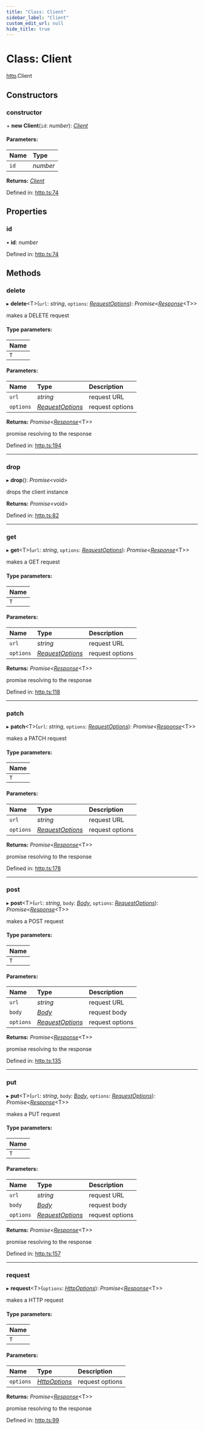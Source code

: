 ```yaml
---
title: "Class: Client"
sidebar_label: "Client"
custom_edit_url: null
hide_title: true
---
```


# Class: Client

[http](../modules/http.md).Client

## Constructors

### constructor

\+ **new Client**(`id`: *number*): [*Client*](http.client.md)

#### Parameters:

Name | Type |
:------ | :------ |
`id` | *number* |

**Returns:** [*Client*](http.client.md)

Defined in: [http.ts:74](https://github.com/tauri-apps/tauri/blob/29a1c33a/api/src/http.ts#L74)

## Properties

### id

• **id**: *number*

Defined in: [http.ts:74](https://github.com/tauri-apps/tauri/blob/29a1c33a/api/src/http.ts#L74)

## Methods

### delete

▸ **delete**<T\>(`url`: *string*, `options`: [*RequestOptions*](../modules/http.md#requestoptions)): *Promise*<[*Response*](../interfaces/http.response.md)<T\>\>

makes a DELETE request

#### Type parameters:

Name |
:------ |
`T` |

#### Parameters:

Name | Type | Description |
:------ | :------ | :------ |
`url` | *string* | request URL   |
`options` | [*RequestOptions*](../modules/http.md#requestoptions) | request options    |

**Returns:** *Promise*<[*Response*](../interfaces/http.response.md)<T\>\>

promise resolving to the response

Defined in: [http.ts:194](https://github.com/tauri-apps/tauri/blob/29a1c33a/api/src/http.ts#L194)

___

### drop

▸ **drop**(): *Promise*<void\>

drops the client instance

**Returns:** *Promise*<void\>

Defined in: [http.ts:82](https://github.com/tauri-apps/tauri/blob/29a1c33a/api/src/http.ts#L82)

___

### get

▸ **get**<T\>(`url`: *string*, `options`: [*RequestOptions*](../modules/http.md#requestoptions)): *Promise*<[*Response*](../interfaces/http.response.md)<T\>\>

makes a GET request

#### Type parameters:

Name |
:------ |
`T` |

#### Parameters:

Name | Type | Description |
:------ | :------ | :------ |
`url` | *string* | request URL   |
`options` | [*RequestOptions*](../modules/http.md#requestoptions) | request options    |

**Returns:** *Promise*<[*Response*](../interfaces/http.response.md)<T\>\>

promise resolving to the response

Defined in: [http.ts:118](https://github.com/tauri-apps/tauri/blob/29a1c33a/api/src/http.ts#L118)

___

### patch

▸ **patch**<T\>(`url`: *string*, `options`: [*RequestOptions*](../modules/http.md#requestoptions)): *Promise*<[*Response*](../interfaces/http.response.md)<T\>\>

makes a PATCH request

#### Type parameters:

Name |
:------ |
`T` |

#### Parameters:

Name | Type | Description |
:------ | :------ | :------ |
`url` | *string* | request URL   |
`options` | [*RequestOptions*](../modules/http.md#requestoptions) | request options    |

**Returns:** *Promise*<[*Response*](../interfaces/http.response.md)<T\>\>

promise resolving to the response

Defined in: [http.ts:178](https://github.com/tauri-apps/tauri/blob/29a1c33a/api/src/http.ts#L178)

___

### post

▸ **post**<T\>(`url`: *string*, `body`: [*Body*](http.body.md), `options`: [*RequestOptions*](../modules/http.md#requestoptions)): *Promise*<[*Response*](../interfaces/http.response.md)<T\>\>

makes a POST request

#### Type parameters:

Name |
:------ |
`T` |

#### Parameters:

Name | Type | Description |
:------ | :------ | :------ |
`url` | *string* | request URL   |
`body` | [*Body*](http.body.md) | request body   |
`options` | [*RequestOptions*](../modules/http.md#requestoptions) | request options    |

**Returns:** *Promise*<[*Response*](../interfaces/http.response.md)<T\>\>

promise resolving to the response

Defined in: [http.ts:135](https://github.com/tauri-apps/tauri/blob/29a1c33a/api/src/http.ts#L135)

___

### put

▸ **put**<T\>(`url`: *string*, `body`: [*Body*](http.body.md), `options`: [*RequestOptions*](../modules/http.md#requestoptions)): *Promise*<[*Response*](../interfaces/http.response.md)<T\>\>

makes a PUT request

#### Type parameters:

Name |
:------ |
`T` |

#### Parameters:

Name | Type | Description |
:------ | :------ | :------ |
`url` | *string* | request URL   |
`body` | [*Body*](http.body.md) | request body   |
`options` | [*RequestOptions*](../modules/http.md#requestoptions) | request options    |

**Returns:** *Promise*<[*Response*](../interfaces/http.response.md)<T\>\>

promise resolving to the response

Defined in: [http.ts:157](https://github.com/tauri-apps/tauri/blob/29a1c33a/api/src/http.ts#L157)

___

### request

▸ **request**<T\>(`options`: [*HttpOptions*](../interfaces/http.httpoptions.md)): *Promise*<[*Response*](../interfaces/http.response.md)<T\>\>

makes a HTTP request

#### Type parameters:

Name |
:------ |
`T` |

#### Parameters:

Name | Type | Description |
:------ | :------ | :------ |
`options` | [*HttpOptions*](../interfaces/http.httpoptions.md) | request options    |

**Returns:** *Promise*<[*Response*](../interfaces/http.response.md)<T\>\>

promise resolving to the response

Defined in: [http.ts:99](https://github.com/tauri-apps/tauri/blob/29a1c33a/api/src/http.ts#L99)
